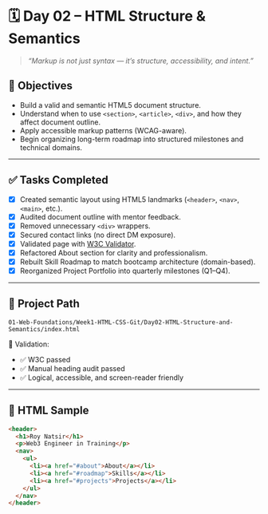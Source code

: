 # 🗓️ Day 02 – HTML Structure & Semantics

> _“Markup is not just syntax — it’s structure, accessibility, and intent.”_

## 🎯 Objectives

- Build a valid and semantic HTML5 document structure.
- Understand when to use `<section>`, `<article>`, `<div>`, and how they affect document outline.
- Apply accessible markup patterns (WCAG-aware).
- Begin organizing long-term roadmap into structured milestones and technical domains.

---

## ✅ Tasks Completed

- [x] Created semantic layout using HTML5 landmarks (`<header>`, `<nav>`, `<main>`, etc.).
- [x] Audited document outline with mentor feedback.
- [x] Removed unnecessary `<div>` wrappers.
- [x] Secured contact links (no direct DM exposure).
- [x] Validated page with [W3C Validator](https://validator.w3.org).
- [x] Refactored About section for clarity and professionalism.
- [x] Rebuilt Skill Roadmap to match bootcamp architecture (domain-based).
- [x] Reorganized Project Portfolio into quarterly milestones (Q1–Q4).

---

## 📂 Project Path

`01-Web-Foundations/Week1-HTML-CSS-Git/Day02-HTML-Structure-and-Semantics/index.html`

🧪 Validation:

- ✅ W3C passed
- ✅ Manual heading audit passed
- ✅ Logical, accessible, and screen-reader friendly

---

## 🔧 HTML Sample

```html
<header>
  <h1>Roy Natsir</h1>
  <p>Web3 Engineer in Training</p>
  <nav>
    <ul>
      <li><a href="#about">About</a></li>
      <li><a href="#roadmap">Skills</a></li>
      <li><a href="#projects">Projects</a></li>
    </ul>
  </nav>
</header>
```
